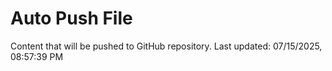 # Auto Push File

Content that will be pushed to GitHub repository.
Last updated: 07/15/2025, 08:57:39 PM